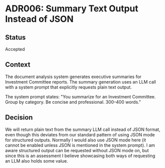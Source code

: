 # ADR006: Summary Text Output Instead of JSON

## Status
Accepted

## Context
The document analysis system generates executive summaries for Investment Committee reports. The summary generation uses an LLM call with a system prompt that explicitly requests plain text output.

The system prompt states: "You summarize for an Investment Committee. Group by category. Be concise and professional. 300–400 words."

## Decision
We will return plain text from the summary LLM call instead of JSON format, even though this deviates from our standard pattern of using JSON mode for structured outputs. Normally I would also use JSON mode here (it cannot be enabled unless JSON is mentioned in the system prompt). I am aware structured output can be requested without JSON mode on, but since this is an assessment I believe showcasing both ways of requesting an LLM also holds some value.

